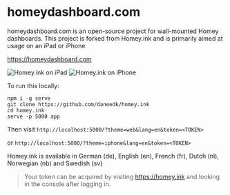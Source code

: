# homeydashboard.com

homeydashboard.com is an open-source project for wall-mounted Homey dashboards.
This project is forked from Homey.ink and is primarily aimed at usage on an iPad or iPhone

https://homeydashboard.com

![Homey.ink on iPad](https://raw.githubusercontent.com/daneedk/homey.ink/master/assets/devices/ipad/ipad.png)
![Homey.ink on iPhone](https://raw.githubusercontent.com/daneedk/homey.ink/master/assets/devices/iphone/iphone.png)

To run this locally:

```
npm i -g serve
git clone https://github.com/daneedk/homey.ink
cd homey.ink
serve -p 5000 app
```

Then visit `http://localhost:5000/?theme=web&lang=en&token=<TOKEN>`

or `http://localhost:5000/?theme=iphone&lang=en&token=<TOKEN>`

Homey.ink is available in German (de), English (en), French (fr), Dutch (nl), Norwegian (nb) and Swedish (sv)

> Your token can be acquired by visiting https://homey.ink and looking in the console after logging in.
